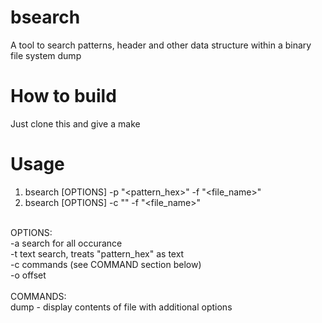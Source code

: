 # bsearch
A tool to search patterns, header and other data structure within a binary file system dump

# How to build
Just clone this and give a make

# Usage
 1. bsearch [OPTIONS] -p "<pattern_hex>" -f "<file_name>"
 2. bsearch [OPTIONS] -c "<command>" -f "<file_name>" <br>
<br>
   OPTIONS: <br>
     -a		search for all occurance <br>
     -t		text search, treats "pattern_hex" as text <br>
     -c		commands (see COMMAND section below) <br>
     -o		offset <br>
<br>
   COMMANDS: <br>
     dump	- display contents of file with additional options <br>
